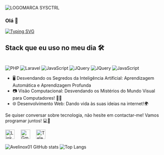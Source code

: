 

![LOGOMARCA SYSCTRL](https://github.com/avelinox01/avelinox01/assets/101229630/b054a282-2eaa-487f-977e-e5a83574865c)
### Olá 👋
<link rel="stylesheet" type='text/css' href="https://cdn.jsdelivr.net/gh/devicons/devicon@latest/devicon.min.css" />
          
<a href="https://git.io/typing-svg"><img src="https://readme-typing-svg.demolab.com?font=Fira+Code&duration=3000&pause=1000&color=378B01&random=false&width=435&lines=César+Avelino+de+Sousa;Desenvolvedor FULLSTACK" alt="Typing SVG" /></a>



## Stack que eu uso no meu dia 🛠️


[]("https://cdn.jsdelivr.net/gh/dheereshagrwal/colored-icons@master/ci.min.css")

<div style="display: inline_block"> <br/>
    <img align="center" alt="PHP" src="https://img.shields.io/badge/PHP-777BB4?style=for-the-badge&logo=php&logoColor=white"/>
    <img align="center" alt="Laravel" src="https://img.shields.io/badge/Laravel-FF2D20?style=for-the-badge&logo=laravel&logoColor=white"/>
    <img align="center" alt="JavaScript" src="https://img.shields.io/badge/JavaScript-F7DF1E?style=for-the-badge&logo=javascript&logoColor=black"/>
    <img align="center" alt="JQuery" src="https://img.shields.io/badge/jQuery-0769AD?style=for-the-badge&logo=jquery&logoColor=white"/>
    <img align="center" alt="JQuery" src="https://img.shields.io/badge/C%23-239120?style=for-the-badge&logo=c-sharp&logoColor=white"/>
    <img align="center" alt="JavaScript" src="https://img.shields.io/badge/MySQL-005C84?style=for-the-badge&logo=mysql&logoColor=white"/>

    
</div>

  
- 🖥️ Desvendando os Segredos da Inteligência Artificial: Aprendizagem Automática e Aprendizagem Profunda
- 📷 Visão Computacional: Desvendando os Mistérios do Mundo Visual para Computadores! 🤖👀
- 🌐 Desenvolvimento Web: Dando vida às suas ideias na internet!🌍

Se quiser conversar sobre tecnologia, não hesite em contactar-me! Vamos programar juntos! 💻🚀

<a href="https://www.linkedin.com/in/cesar-avelino-de-sousa-1097a342/"><img src="https://raw.githubusercontent.com/dheereshagrwal/colored-icons/f926a9cacef437021842aa53029d1b73fb03de15/svg/linkedin.svg" alt="Linkedin Logo" width="30" height="30" /></a> &nbsp; &nbsp; 
<a href="mailto:marcoparola96@gmail.com"><img src="https://raw.githubusercontent.com/dheereshagrwal/colored-icons/f926a9cacef437021842aa53029d1b73fb03de15/svg/gmail.svg" alt="Gmail Logo" width="30" height="30" /></a> &nbsp; &nbsp;
<a href="https://telegram.me/avelinox01"><img src="https://raw.githubusercontent.com/dheereshagrwal/colored-icons/f926a9cacef437021842aa53029d1b73fb03de15/svg/telegram2.svg" alt="Telegram Logo" width="30" height="30" /></a>



![Avelinox01 GitHub stats](https://github-readme-stats.vercel.app/api?username=avelinox01&show_icons=true&theme=radical) 
![Top Langs](https://github-readme-stats.vercel.app/api/top-langs/?username=avelinox01&layout=compact)
